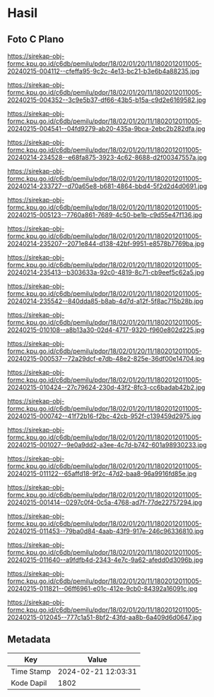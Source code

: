 # Hasil

## Foto C Plano

https://sirekap-obj-formc.kpu.go.id/c6db/pemilu/pdpr/18/02/01/20/11/1802012011005-20240215-004112--cfeffa95-9c2c-4e13-bc21-b3e6b4a88235.jpg

https://sirekap-obj-formc.kpu.go.id/c6db/pemilu/pdpr/18/02/01/20/11/1802012011005-20240215-004352--3c9e5b37-df66-43b5-b15a-c9d2e6169582.jpg

https://sirekap-obj-formc.kpu.go.id/c6db/pemilu/pdpr/18/02/01/20/11/1802012011005-20240215-004541--04fd9279-ab20-435a-9bca-2ebc2b282dfa.jpg

https://sirekap-obj-formc.kpu.go.id/c6db/pemilu/pdpr/18/02/01/20/11/1802012011005-20240214-234528--e68fa875-3923-4c62-8688-d2f00347557a.jpg

https://sirekap-obj-formc.kpu.go.id/c6db/pemilu/pdpr/18/02/01/20/11/1802012011005-20240214-233727--d70a65e8-b681-4864-bbd4-5f2d2d4d0691.jpg

https://sirekap-obj-formc.kpu.go.id/c6db/pemilu/pdpr/18/02/01/20/11/1802012011005-20240215-005123--7760a861-7689-4c50-be1b-c9d55e47f136.jpg

https://sirekap-obj-formc.kpu.go.id/c6db/pemilu/pdpr/18/02/01/20/11/1802012011005-20240214-235207--2071e844-d138-42bf-9951-e8578b7769ba.jpg

https://sirekap-obj-formc.kpu.go.id/c6db/pemilu/pdpr/18/02/01/20/11/1802012011005-20240214-235413--b303633a-92c0-4819-8c71-cb9eef5c62a5.jpg

https://sirekap-obj-formc.kpu.go.id/c6db/pemilu/pdpr/18/02/01/20/11/1802012011005-20240214-235542--840dda85-b8ab-4d7d-a12f-5f8ac715b28b.jpg

https://sirekap-obj-formc.kpu.go.id/c6db/pemilu/pdpr/18/02/01/20/11/1802012011005-20240215-010108--a8b13a30-02d4-4717-9320-f960e802d225.jpg

https://sirekap-obj-formc.kpu.go.id/c6db/pemilu/pdpr/18/02/01/20/11/1802012011005-20240215-000537--72a29dcf-e7db-48e2-825e-36df00e14704.jpg

https://sirekap-obj-formc.kpu.go.id/c6db/pemilu/pdpr/18/02/01/20/11/1802012011005-20240215-010424--27c79624-230d-43f2-8fc3-cc6badab42b2.jpg

https://sirekap-obj-formc.kpu.go.id/c6db/pemilu/pdpr/18/02/01/20/11/1802012011005-20240215-000742--41f72b16-f2bc-42cb-952f-c139459d2975.jpg

https://sirekap-obj-formc.kpu.go.id/c6db/pemilu/pdpr/18/02/01/20/11/1802012011005-20240215-001027--9e0a9dd2-a3ee-4c7d-b742-601a98930233.jpg

https://sirekap-obj-formc.kpu.go.id/c6db/pemilu/pdpr/18/02/01/20/11/1802012011005-20240215-011122--65affd18-9f2c-47d2-baa8-96a9916fd85e.jpg

https://sirekap-obj-formc.kpu.go.id/c6db/pemilu/pdpr/18/02/01/20/11/1802012011005-20240215-001414--0297c0f4-0c5a-4768-ad7f-77de22757294.jpg

https://sirekap-obj-formc.kpu.go.id/c6db/pemilu/pdpr/18/02/01/20/11/1802012011005-20240215-011453--79ba0d84-4aab-43f9-917e-246c96336810.jpg

https://sirekap-obj-formc.kpu.go.id/c6db/pemilu/pdpr/18/02/01/20/11/1802012011005-20240215-011640--a9fdfb4d-2343-4e7c-9a62-afedd0d3096b.jpg

https://sirekap-obj-formc.kpu.go.id/c6db/pemilu/pdpr/18/02/01/20/11/1802012011005-20240215-011821--06ff6961-e01c-412e-9cb0-84392a16091c.jpg

https://sirekap-obj-formc.kpu.go.id/c6db/pemilu/pdpr/18/02/01/20/11/1802012011005-20240215-012045--777c1a51-8bf2-43fd-aa8b-6a409d6d0647.jpg


## Metadata

| Key        | Value               |
| ---------- | ------------------- |
| Time Stamp | 2024-02-21 12:03:31 |
| Kode Dapil | 1802                |




